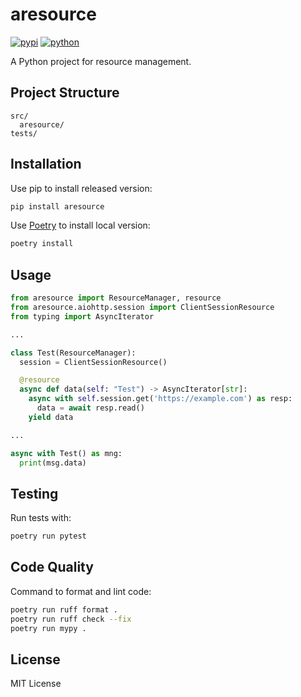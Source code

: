 # aresource

[![pypi](https://img.shields.io/pypi/v/aresource)](https://pypi.org/project/aresource/)
[![python](https://img.shields.io/pypi/pyversions/aresource.svg)](https://pypi.org/project/aresource/)

A Python project for resource management.

## Project Structure

```
src/
  aresource/
tests/
```

## Installation

Use pip to install released version:

```sh
pip install aresource
```

Use [Poetry](https://python-poetry.org/) to install local version:

```sh
poetry install
```

## Usage



```python
from aresource import ResourceManager, resource
from aresource.aiohttp.session import ClientSessionResource
from typing import AsyncIterator

...

class Test(ResourceManager):
  session = ClientSessionResource()

  @resource
  async def data(self: "Test") -> AsyncIterator[str]:
    async with self.session.get('https://example.com') as resp:
      data = await resp.read()
    yield data

...

async with Test() as mng:
  print(msg.data)
```

## Testing

Run tests with:

```sh
poetry run pytest
```

## Code Quality

Command to format and lint code:

```sh
poetry run ruff format .
poetry run ruff check --fix
poetry run mypy .

```

## License

MIT License